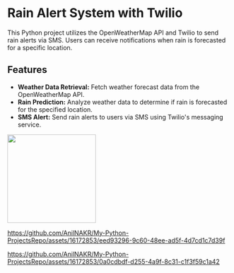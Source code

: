 # Rain Alert System with Twilio
This Python project utilizes the OpenWeatherMap API and Twilio to send rain alerts via SMS. Users can receive notifications when rain is forecasted for a specific location.

## Features
* <b>Weather Data Retrieval:</b> Fetch weather forecast data from the OpenWeatherMap API.
* <b>Rain Prediction:</b> Analyze weather data to determine if rain is forecasted for the specified location.
* <b>SMS Alert:</b> Send rain alerts to users via SMS using Twilio's messaging service.

<img src="https://github.com/AnilNAKR/My-Python-ProjectsRepo/assets/16172853/c88c1de9-c8b4-40ee-bca9-ee4195ed5d33" width=200px>

https://github.com/AnilNAKR/My-Python-ProjectsRepo/assets/16172853/eed93296-9c60-48ee-ad5f-4d7cd1c7d39f

https://github.com/AnilNAKR/My-Python-ProjectsRepo/assets/16172853/0a0cdbdf-d255-4a9f-8c31-c1f3f59c1a42

